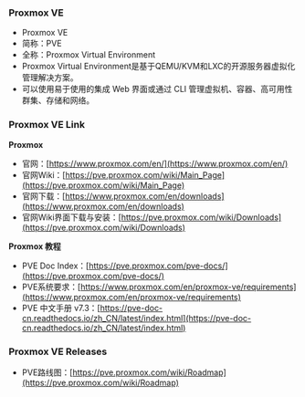 ### Proxmox VE
- Proxmox VE
- 简称：PVE
- 全称：Proxmox Virtual Environment
- Proxmox Virtual Environment是基于QEMU/KVM和LXC的开源服务器虚拟化管理解决方案。
- 可以使用易于使用的集成 Web 界面或通过 CLI 管理虚拟机、容器、高可用性群集、存储和网络。
### Proxmox VE Link
**Proxmox**

- 官网：[https://www.proxmox.com/en/](https://www.proxmox.com/en/)
- 官网Wiki：[https://pve.proxmox.com/wiki/Main_Page](https://pve.proxmox.com/wiki/Main_Page)
- 官网下载：[https://www.proxmox.com/en/downloads](https://www.proxmox.com/en/downloads)
- 官网Wiki界面下载与安装：[https://pve.proxmox.com/wiki/Downloads](https://pve.proxmox.com/wiki/Downloads)

**Proxmox 教程**

- PVE Doc Index：[https://pve.proxmox.com/pve-docs/](https://pve.proxmox.com/pve-docs/)
- PVE系统要求：[https://www.proxmox.com/en/proxmox-ve/requirements](https://www.proxmox.com/en/proxmox-ve/requirements)
- PVE 中文手册 v7.3：[https://pve-doc-cn.readthedocs.io/zh_CN/latest/index.html](https://pve-doc-cn.readthedocs.io/zh_CN/latest/index.html)
### Proxmox VE Releases

- PVE路线图：[https://pve.proxmox.com/wiki/Roadmap](https://pve.proxmox.com/wiki/Roadmap)

